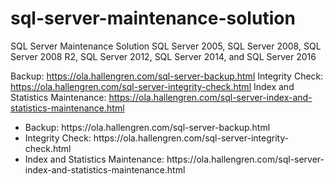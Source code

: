 # sql-server-maintenance-solution
SQL Server Maintenance Solution
SQL Server 2005, SQL Server 2008, SQL Server 2008 R2, SQL Server 2012, SQL Server 2014, and SQL Server 2016

Backup: https://ola.hallengren.com/sql-server-backup.html
Integrity Check: https://ola.hallengren.com/sql-server-integrity-check.html
Index and Statistics Maintenance: https://ola.hallengren.com/sql-server-index-and-statistics-maintenance.html

<ul>
<li>Backup: https://ola.hallengren.com/sql-server-backup.html</li>
<li>Integrity Check: https://ola.hallengren.com/sql-server-integrity-check.html</li>
<li>Index and Statistics Maintenance: https://ola.hallengren.com/sql-server-index-and-statistics-maintenance.html</li>
</ul>
